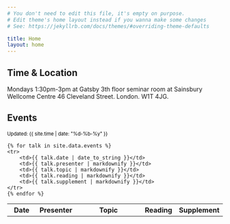 ```yaml
---
# You don't need to edit this file, it's empty on purpose.
# Edit theme's home layout instead if you wanna make some changes
# See: https://jekyllrb.com/docs/themes/#overriding-theme-defaults

title: Home
layout: home
---
```


## Time & Location
Mondays 1:30pm-3pm at Gatsby 3th floor seminar room at Sainsbury Wellcome Centre
46 Cleveland Street. London. W1T 4JG.

## Events

<style>
    td {
        margin: 0;
        padding: 5px;
    
    }
</style>


<p style="font-size: 0.8em; color: black;">
Updated: {{ site.time | date: "%d-%b-%y" }}  <br>
</p>

<table>
    <tr>
        <th style="width: 15%;">Date</th>
        <th>Presenter</th>
        <th style="width: 40%;">Topic</th>
        <th>Reading</th>
        <th>Supplement</th>
    </tr>

    {% for talk in site.data.events %}
    <tr>
        <td>{{ talk.date | date_to_string }}</td>
        <td>{{ talk.presenter | markdownify }}</td>
        <td>{{ talk.topic | markdownify }}</td>
        <td>{{ talk.reading | markdownify }}</td>
        <td>{{ talk.supplement | markdownify }}</td>
    </tr>
    {% endfor %}
</table>

<!--{{ talk.date }}: <a href="{{ talk.slides }}">{{ talk.title }}</a>-->
<!--{% if talk.at %}-->
<!--at {{ talk.at | markdownify }}-->
<!--{% endif %}-->

